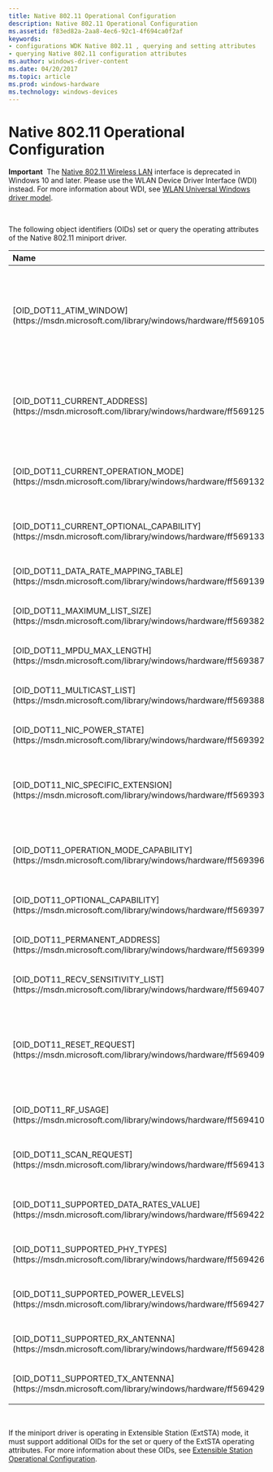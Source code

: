 ```yaml
---
title: Native 802.11 Operational Configuration
description: Native 802.11 Operational Configuration
ms.assetid: f83ed82a-2aa8-4ec6-92c1-4f694ca0f2af
keywords:
- configurations WDK Native 802.11 , querying and setting attributes
- querying Native 802.11 configuration attributes
ms.author: windows-driver-content
ms.date: 04/20/2017
ms.topic: article
ms.prod: windows-hardware
ms.technology: windows-devices
---
```


# Native 802.11 Operational Configuration


**Important**  The [Native 802.11 Wireless LAN](native-802-11-wireless-lan4.md) interface is deprecated in Windows 10 and later. Please use the WLAN Device Driver Interface (WDI) instead. For more information about WDI, see [WLAN Universal Windows driver model](wifi-universal-driver-model.md).

 

The following object identifiers (OIDs) set or query the operating attributes of the Native 802.11 miniport driver.

<table>
<colgroup>
<col width="50%" />
<col width="50%" />
</colgroup>
<thead>
<tr class="header">
<th align="left">Name</th>
<th align="left">Description</th>
</tr>
</thead>
<tbody>
<tr class="odd">
<td align="left"><p>[OID_DOT11_ATIM_WINDOW](https://msdn.microsoft.com/library/windows/hardware/ff569105)</p></td>
<td align="left"><p>Queries or sets the value of the announcement traffic information message (ATIM) window. The ATIM window is a short period of time immediately following the transmission of each 802.11 Beacon frame in an independent basic service set (IBSS) network.</p>
<div class="alert">
<strong>Note</strong>  IBSS (Ad hoc) and SoftAP are deprecated. Starting with Windows 8.1 and Windows Server 2012 R2, use [Wi-Fi Direct](wi-fi-direct-miniport-initialization-and-configuration.md).
</div>
<div>
 
</div></td>
</tr>
<tr class="even">
<td align="left"><p>[OID_DOT11_CURRENT_ADDRESS](https://msdn.microsoft.com/library/windows/hardware/ff569125)</p></td>
<td align="left"><p>Queries the MAC address that the 802.11 station is currently using. This MAC address could either be the NIC's permanent address, which is queried through [OID_DOT11_PERMANENT_ADDRESS](https://msdn.microsoft.com/library/windows/hardware/ff569399), or a locally administered address.</p></td>
</tr>
<tr class="odd">
<td align="left"><p>[OID_DOT11_CURRENT_OPERATION_MODE](https://msdn.microsoft.com/library/windows/hardware/ff569132)</p></td>
<td align="left"><p>Queries or sets the Native 802.11 operation mode of the miniport driver. For more information about these operation modes, see [Native 802.11 Operation Modes](native-802-11-operation-modes.md).</p></td>
</tr>
<tr class="even">
<td align="left"><p>[OID_DOT11_CURRENT_OPTIONAL_CAPABILITY](https://msdn.microsoft.com/library/windows/hardware/ff569133)</p></td>
<td align="left"><p>Queries the state of the optional wireless LAN (WLAN) capabilities, such as Point Coordination Function (PCF), that are supported by the 802.11 station.</p></td>
</tr>
<tr class="odd">
<td align="left"><p>[OID_DOT11_DATA_RATE_MAPPING_TABLE](https://msdn.microsoft.com/library/windows/hardware/ff569139)</p></td>
<td align="left"><p>Queries the table of data rates supported by a PHY on the 802.11 station for transmit and receive operations.</p></td>
</tr>
<tr class="even">
<td align="left"><p>[OID_DOT11_MAXIMUM_LIST_SIZE](https://msdn.microsoft.com/library/windows/hardware/ff569382)</p></td>
<td align="left"><p>Queries the maximum number of multicast addresses that are supported by the 802.11 station.</p></td>
</tr>
<tr class="odd">
<td align="left"><p>[OID_DOT11_MPDU_MAX_LENGTH](https://msdn.microsoft.com/library/windows/hardware/ff569387)</p></td>
<td align="left"><p>Queries the maximum length, in bytes, of a MAC protocol data unit (MPDU) frame that the PHY can transmit or receive.</p></td>
</tr>
<tr class="even">
<td align="left"><p>[OID_DOT11_MULTICAST_LIST](https://msdn.microsoft.com/library/windows/hardware/ff569388)</p></td>
<td align="left"><p>Sets or queries the multicast address list used by the 802.11 station.</p></td>
</tr>
<tr class="odd">
<td align="left"><p>[OID_DOT11_NIC_POWER_STATE](https://msdn.microsoft.com/library/windows/hardware/ff569392)</p></td>
<td align="left"><p>Sets or queries the power state of the PHY on the 802.11 station.</p></td>
</tr>
<tr class="even">
<td align="left"><p>[OID_DOT11_NIC_SPECIFIC_EXTENSION](https://msdn.microsoft.com/library/windows/hardware/ff569393)</p></td>
<td align="left"><p>The independent hardware vendor (IHV) uses this OID for proprietary method requests for its miniport driver. For more information about the use of OID_DOT11_NIC_SPECIFIC_EXTENSION, see [IHV Configuration Extensions](ihv-configuration-extensions.md).</p></td>
</tr>
<tr class="odd">
<td align="left"><p>[OID_DOT11_OPERATION_MODE_CAPABILITY](https://msdn.microsoft.com/library/windows/hardware/ff569396)</p></td>
<td align="left"><p>Queries the Native 802.11 operation modes that the miniport driver supports. For more information about these operation modes, see [Native 802.11 Operation Modes](native-802-11-operation-modes.md).</p></td>
</tr>
<tr class="even">
<td align="left"><p>[OID_DOT11_OPTIONAL_CAPABILITY](https://msdn.microsoft.com/library/windows/hardware/ff569397)</p></td>
<td align="left"><p>Queries the optional WLAN capabilities that the 802.11 station supports.</p></td>
</tr>
<tr class="odd">
<td align="left"><p>[OID_DOT11_PERMANENT_ADDRESS](https://msdn.microsoft.com/library/windows/hardware/ff569399)</p></td>
<td align="left"><p>Queries the permanent MAC address used by the 802.11 station. This MAC address is typically encoded in the NIC hardware.</p></td>
</tr>
<tr class="even">
<td align="left"><p>[OID_DOT11_RECV_SENSITIVITY_LIST](https://msdn.microsoft.com/library/windows/hardware/ff569407)</p></td>
<td align="left"><p>Queries the list of receive sensitivity ranges for all data rates that are supported by the PHY specified in the query request.</p></td>
</tr>
<tr class="odd">
<td align="left"><p>[OID_DOT11_RESET_REQUEST](https://msdn.microsoft.com/library/windows/hardware/ff569409)</p></td>
<td align="left"><p>When a method request of this OID is made, the miniport driver must reset the specified IEEE layers of the 802.11 station. After OID_DOT11_RESET_REQUEST is set, the driver must transition to the initialization (INIT) state of the current Native 802.11 operation mode. For more information about operation modes and states, see [Native 802.11 Operation Modes](native-802-11-operation-modes.md).</p></td>
</tr>
<tr class="even">
<td align="left"><p>[OID_DOT11_RF_USAGE](https://msdn.microsoft.com/library/windows/hardware/ff569410)</p></td>
<td align="left"><p>Queries the radio frequency (RF) usage detected on the wireless media by the PHY on the 802.11 station.</p></td>
</tr>
<tr class="odd">
<td align="left"><p>[OID_DOT11_SCAN_REQUEST](https://msdn.microsoft.com/library/windows/hardware/ff569413)</p></td>
<td align="left"><p>When set, this OID requests that the 802.11 station perform a survey of all basic service set (BSS) networks within range of the NIC's radio.</p></td>
</tr>
<tr class="even">
<td align="left"><p>[OID_DOT11_SUPPORTED_DATA_RATES_VALUE](https://msdn.microsoft.com/library/windows/hardware/ff569422)</p></td>
<td align="left"><p>Queries the transmit and receive data rates supported by the Physical Layer Convergence Procedure (PLCP) and Physical Media Dependent (PMD) sublayer of the PHY.</p></td>
</tr>
<tr class="odd">
<td align="left"><p>[OID_DOT11_SUPPORTED_PHY_TYPES](https://msdn.microsoft.com/library/windows/hardware/ff569426)</p></td>
<td align="left"><p>Queries the list of PHY types that are supported by the 802.11 station.</p></td>
</tr>
<tr class="even">
<td align="left"><p>[OID_DOT11_SUPPORTED_POWER_LEVELS](https://msdn.microsoft.com/library/windows/hardware/ff569427)</p></td>
<td align="left"><p>Queries the number of transmit power levels supported by the Physical Media Dependent (PMD) sublayer of the PHY, and the transmit power for all the supported levels.</p></td>
</tr>
<tr class="odd">
<td align="left"><p>[OID_DOT11_SUPPORTED_RX_ANTENNA](https://msdn.microsoft.com/library/windows/hardware/ff569428)</p></td>
<td align="left"><p>Queries the list of antennas on the 802.11 station that support receive (RX) operations.</p></td>
</tr>
<tr class="even">
<td align="left"><p>[OID_DOT11_SUPPORTED_TX_ANTENNA](https://msdn.microsoft.com/library/windows/hardware/ff569429)</p></td>
<td align="left"><p>Queries the list of antennas on the 802.11 station that support transmit (TX) operations.</p></td>
</tr>
</tbody>
</table>

 

If the miniport driver is operating in Extensible Station (ExtSTA) mode, it must support additional OIDs for the set or query of the ExtSTA operating attributes. For more information about these OIDs, see [Extensible Station Operational Configuration](extensible-station-operational-configuration.md).

 

 





